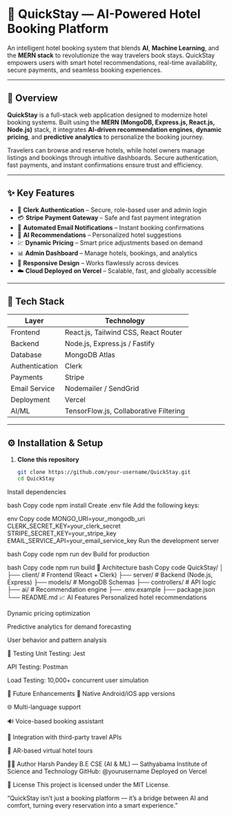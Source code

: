 # 🏨 QuickStay — AI-Powered Hotel Booking Platform

An intelligent hotel booking system that blends **AI**, **Machine Learning**, and the **MERN stack** to revolutionize the way travelers book stays. QuickStay empowers users with smart hotel recommendations, real-time availability, secure payments, and seamless booking experiences.

---

## 📖 Overview

**QuickStay** is a full-stack web application designed to modernize hotel booking systems. Built using the **MERN (MongoDB, Express.js, React.js, Node.js)** stack, it integrates **AI-driven recommendation engines**, **dynamic pricing**, and **predictive analytics** to personalize the booking journey.

Travelers can browse and reserve hotels, while hotel owners manage listings and bookings through intuitive dashboards. Secure authentication, fast payments, and instant confirmations ensure trust and efficiency.

---

## ✨ Key Features

- 🔐 **Clerk Authentication** – Secure, role-based user and admin login  
- 💳 **Stripe Payment Gateway** – Safe and fast payment integration  
- 📧 **Automated Email Notifications** – Instant booking confirmations  
- 🧠 **AI Recommendations** – Personalized hotel suggestions  
- 💹 **Dynamic Pricing** – Smart price adjustments based on demand  
- 📊 **Admin Dashboard** – Manage hotels, bookings, and analytics  
- 📱 **Responsive Design** – Works flawlessly across devices  
- ☁️ **Cloud Deployed on Vercel** – Scalable, fast, and globally accessible  

---

## 🧰 Tech Stack

| Layer | Technology |
|-------|-------------|
| Frontend | React.js, Tailwind CSS, React Router |
| Backend | Node.js, Express.js / Fastify |
| Database | MongoDB Atlas |
| Authentication | Clerk |
| Payments | Stripe |
| Email Service | Nodemailer / SendGrid |
| Deployment | Vercel |
| AI/ML | TensorFlow.js, Collaborative Filtering |

---

## ⚙️ Installation & Setup

1. **Clone this repository**
   ```bash
   git clone https://github.com/your-username/QuickStay.git
   cd QuickStay
Install dependencies

bash
Copy code
npm install
Create .env file
Add the following keys:

env
Copy code
MONGO_URI=your_mongodb_uri
CLERK_SECRET_KEY=your_clerk_secret
STRIPE_SECRET_KEY=your_stripe_key
EMAIL_SERVICE_API=your_email_service_key
Run the development server

bash
Copy code
npm run dev
Build for production

bash
Copy code
npm run build
🧩 Architecture
bash
Copy code
QuickStay/
│
├── client/              # Frontend (React + Clerk)
├── server/              # Backend (Node.js, Express)
├── models/              # MongoDB Schemas
├── controllers/         # API logic
├── ai/                  # Recommendation engine
├── .env.example
├── package.json
└── README.md
📈 AI Features
Personalized hotel recommendations

Dynamic pricing optimization

Predictive analytics for demand forecasting

User behavior and pattern analysis

🧪 Testing
Unit Testing: Jest

API Testing: Postman

Load Testing: 10,000+ concurrent user simulation

🧠 Future Enhancements
📱 Native Android/iOS app versions

🌐 Multi-language support

🔊 Voice-based booking assistant

🔗 Integration with third-party travel APIs

🧭 AR-based virtual hotel tours

👨‍💻 Author
Harsh Pandey
B.E CSE (AI & ML) — Sathyabama Institute of Science and Technology
GitHub: @yourusername
Deployed on Vercel

🪪 License
This project is licensed under the MIT License.

“QuickStay isn’t just a booking platform — it’s a bridge between AI and comfort, turning every reservation into a smart experience.”
